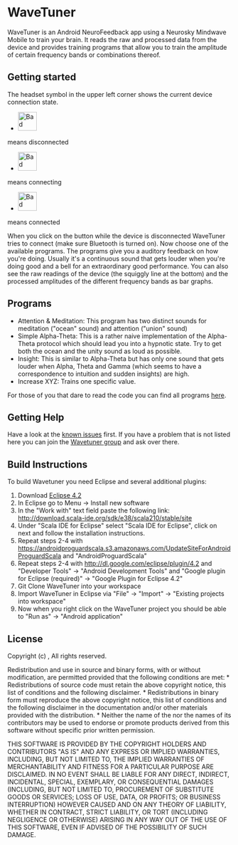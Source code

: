 WaveTuner
=========

WaveTuner is an Android NeuroFeedback app using a Neurosky Mindwave Mobile to train your brain.
It reads the raw and processed data from the device and provides training programs that allow you to train
the amplitude of certain frequency bands or combinations thereof.

Getting started
---------------
The headset symbol in the upper left corner shows the current device connection state.
* <img src="https://raw.github.com/nightscape/wavetuner/master/res/drawable-hdpi/conn_bad.png" alt="Bad connection" height="42" width="42">
means disconnected
* <img src="https://raw.github.com/nightscape/wavetuner/master/res/drawable-hdpi/conn_fit2.png" alt="Bad connection" height="42" width="42">
means connecting 
* <img src="https://raw.github.com/nightscape/wavetuner/master/res/drawable-hdpi/conn_best.png" alt="Bad connection" height="42" width="42">
means connected

When you click on the button while the device is disconnected WaveTuner tries to connect (make sure Bluetooth is turned on).
Now choose one of the available programs. The programs give you a auditory feedback on how you're doing.
Usually it's a continuous sound that gets louder when you're doing good and a bell for an extraordinary good performance.
You can also see the raw readings of the device (the squiggly line at the bottom) and the processed amplitudes of the different frequency bands as bar graphs.

Programs
--------
* Attention & Meditation: This program has two distinct sounds for meditation ("ocean" sound) and attention ("union" sound)
* Simple Alpha-Theta: This is a rather naive implementation of the Alpha-Theta protocol which should lead you into a hypnotic state. Try to get both the ocean and the unity sound as loud as possible.
* Insight: This is similar to Alpha-Theta but has only one sound that gets louder when Alpha, Theta and Gamma (which seems to have a correspondence to intuition and sudden insights) are high.
* Increase XYZ: Trains one specific value.

For those of you that dare to read the code you can find all programs [here](https://github.com/nightscape/wavetuner/tree/master/src/main/scala/org/wavetuner/programs/evaluations).

Getting Help
------------

Have a look at the [known issues](https://github.com/nightscape/wavetuner/issues) first.
If you have a problem that is not listed here you can join the [Wavetuner group](https://groups.google.com/forum/?fromgroups#!forum/wavetuner)
and ask over there.

Build Instructions
------------------

To build Wavetuner you need Eclipse and several additional plugins:

1. Download [Eclipse 4.2](http://download.eclipse.org/eclipse/downloads/)
2. In Eclipse go to Menu -> Install new software
3. In the "Work with" text field paste the following link: http://download.scala-ide.org/sdk/e38/scala210/stable/site
4. Under "Scala IDE for Eclipse" select "Scala IDE for Eclipse", click on next and follow the installation instructions.
5. Repeat steps 2-4 with https://androidproguardscala.s3.amazonaws.com/UpdateSiteForAndroidProguardScala and "AndroidProguardScala"
6. Repeat steps 2-4 with http://dl.google.com/eclipse/plugin/4.2 and "Developer Tools" -> "Android Development Tools" and "Google plugin for Eclipse (required)" -> "Google Plugin for Eclipse 4.2"
7. Git Clone WaveTuner into your workspace
8. Import WaveTuner in Eclipse via "File" -> "Import" -> "Existing projects into workspace"
9. Now when you right click on the WaveTuner project you should be able to "Run as" -> "Android application"



License
-------

Copyright (c) <year>, <copyright holder>
All rights reserved.

Redistribution and use in source and binary forms, with or without
modification, are permitted provided that the following conditions are met:
    * Redistributions of source code must retain the above copyright
      notice, this list of conditions and the following disclaimer.
    * Redistributions in binary form must reproduce the above copyright
      notice, this list of conditions and the following disclaimer in the
      documentation and/or other materials provided with the distribution.
    * Neither the name of the <organization> nor the
      names of its contributors may be used to endorse or promote products
      derived from this software without specific prior written permission.

THIS SOFTWARE IS PROVIDED BY THE COPYRIGHT HOLDERS AND CONTRIBUTORS "AS IS" AND
ANY EXPRESS OR IMPLIED WARRANTIES, INCLUDING, BUT NOT LIMITED TO, THE IMPLIED
WARRANTIES OF MERCHANTABILITY AND FITNESS FOR A PARTICULAR PURPOSE ARE
DISCLAIMED. IN NO EVENT SHALL <COPYRIGHT HOLDER> BE LIABLE FOR ANY
DIRECT, INDIRECT, INCIDENTAL, SPECIAL, EXEMPLARY, OR CONSEQUENTIAL DAMAGES
(INCLUDING, BUT NOT LIMITED TO, PROCUREMENT OF SUBSTITUTE GOODS OR SERVICES;
LOSS OF USE, DATA, OR PROFITS; OR BUSINESS INTERRUPTION) HOWEVER CAUSED AND
ON ANY THEORY OF LIABILITY, WHETHER IN CONTRACT, STRICT LIABILITY, OR TORT
(INCLUDING NEGLIGENCE OR OTHERWISE) ARISING IN ANY WAY OUT OF THE USE OF THIS
SOFTWARE, EVEN IF ADVISED OF THE POSSIBILITY OF SUCH DAMAGE.
